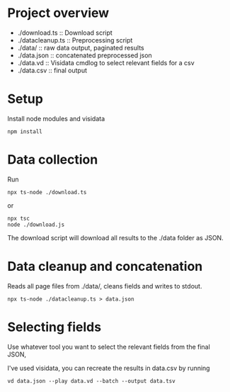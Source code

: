 # Project overview

- ./download.ts :: Download script
- ./datacleanup.ts :: Preprocessing script
- ./data/ :: raw data output, paginated results
- ./data.json :: concatenated preprocessed json
- ./data.vd :: Visidata cmdlog to select relevant fields for a csv
- ./data.csv :: final output

# Setup

Install node modules and visidata

```
npm install
```

# Data collection

Run

```
npx ts-node ./download.ts
```

or

```
npx tsc
node ./download.js
```

The download script will download all results to the ./data folder as JSON.

# Data cleanup and concatenation

Reads all page files from ./data/, cleans fields and writes to stdout.

```
npx ts-node ./datacleanup.ts > data.json
```

# Selecting fields

Use whatever tool you want to select the relevant fields from the final JSON,

I've used visidata, you can recreate the results in data.csv by running

```
vd data.json --play data.vd --batch --output data.tsv
```
